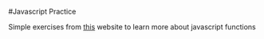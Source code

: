 #Javascript Practice

Simple exercises from [this](http://www.teaching-materials.org/javascript/exercises/functions.html) website to learn more about javascript functions
